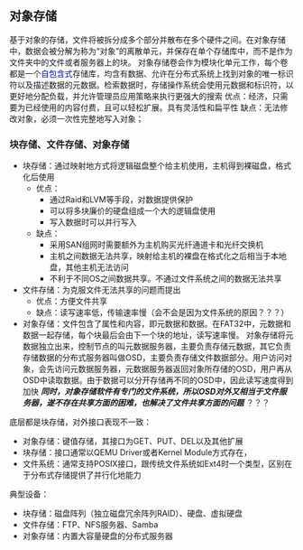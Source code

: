 ## 对象存储

基于对象的存储，文件将被拆分成多个部分并散布在多个硬件之间。在对象存储中，数据会被分解为称为“对象”的离散单元，并保存在单个存储库中，而不是作为文件夹中的文件或者服务器上的块。
对象存储卷会作为模块化单元工作，每个卷都是一个<font color=blue>自包含式</font>存储库，均含有数据、允许在分布式系统上找到对象的唯一标识符以及描述数据的元数据。检索数据时，存储操作系统会使用元数据和标识符，以更好地分配负载，并允许管理员应用策略来执行更强大的搜索
优点：经济，只需要为已经使用的内容付费，且可以轻松扩展。具有灵活性和扁平性
缺点：无法修改对象，必须一次性完整地写入对象；

### 块存储、文件存储、对象存储

* 块存储：通过映射地方式将逻辑磁盘整个给主机使用，主机得到裸磁盘，格式化后使用
  * 优点：
    * 通过Raid和LVM等手段，对数据提供保护
    * 可以将多块廉价的硬盘组成一个大的逻辑盘使用
    * 写入数据时可以并行写入
  * 缺点：
    * 采用SAN组网时需要额外为主机购买光纤通道卡和光纤交换机
    * 主机之间数据无法共享，映射给主机的裸盘在格式化之后相当于本地盘，其他主机无法访问
    * 不利于不同OS之间数据共享。不通过文件系统之间的数据无法共享
* 文件存储：为克服文件无法共享的问题而提出
  * 优点：方便文件共享
  * 缺点：读写速率低，传输速率慢（会不会是因为文件系统的原因？？？）
* 对象存储：文件包含了属性和内容，即元数据和数据。在FAT32中，元数据和数据一起存储，每个块最后会由下一个块的地址，读写速率慢。
  对象存储将元数据独立出来，控制节点的叫元数据服务器，主要负责存储元数据，其它负责存储数据的分布式服务器叫做OSD，主要负责存储文件数据部分。用户访问对象，会先访问元数据服务器，元数据服务器返回对象所存储的OSD，用户再从OSD中读取数据。由于数据可以分开存储再不同的OSD中，因此读写速度得到加快
  ***同时，对象存储软件有专门的文件系统，所以OSD对外又相当于文件服务器，遂不存在共享方面的困难，也解决了文件共享方面的问题***   ？？？

底层都是块存储，对外接口表现不一致：

* 对象存储：键值存储，其接口为GET、PUT、DEL以及其他扩展
* 块存储：接口通常以QEMU Driver或者Kernel Module方式存在，
* 文件系统：通常支持POSIX接口，跟传统文件系统如Ext4时一个类型，区别在于分布式存储提供了并行化地能力

典型设备：

* 块存储：磁盘阵列（独立磁盘冗余阵列RAID）、硬盘、虚拟硬盘
* 文件存储：FTP、NFS服务器、Samba
* 对象存储：内置大容量硬盘的分布式服务器




